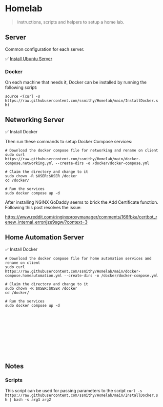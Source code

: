 # Homelab
> Instructions, scripts and helpers to setup a home lab.

## Server
Common configuration for each server.

✅ [Install Ubuntu Server](https://ubuntu.com/download/server)

### Docker
On each machine that needs it, Docker can be installed by running the following script:

`source <(curl -s https://raw.githubusercontent.com/ssmithy/Homelab/main/InstallDocker.sh)`

## Networking Server

✅ Install Docker

Then run these commands to setup Docker Compose services:

    # Download the docker compose file for networking and rename on client
    sudo curl https://raw.githubusercontent.com/ssmithy/Homelab/main/docker-compose.networking.yml --create-dirs -o /docker/docker-compose.yml

    # Claim the directory and change to it
    sudo chown -R $USER:$USER /docker
    cd /docker/

    # Run the services
    sudo docker compose up -d

After installing NGINX GoDaddy seems to brick the Add Certificate function. Following this post resolves the issue:

https://www.reddit.com/r/nginxproxymanager/comments/166fbka/certbot_renew_internal_error/jze9sgw/?context=3

## Home Automation Server

✅ Install Docker

    # Download the docker compose file for home automation services and rename on client
    sudo curl https://raw.githubusercontent.com/ssmithy/Homelab/main/docker-compose.homeautomation.yml --create-dirs -o /docker/docker-compose.yml

    # Claim the directory and change to it
    sudo chown -R $USER:$USER /docker
    cd /docker/

    # Run the services
    sudo docker compose up -d



<br><br>
<br><br>
<br><br>
<br><br>

## Notes
### Scripts
This script can be used for passing parameters to the script
`curl -s https://raw.githubusercontent.com/ssmithy/Homelab/main/InstallDocker.sh | bash -s arg1 arg2`
